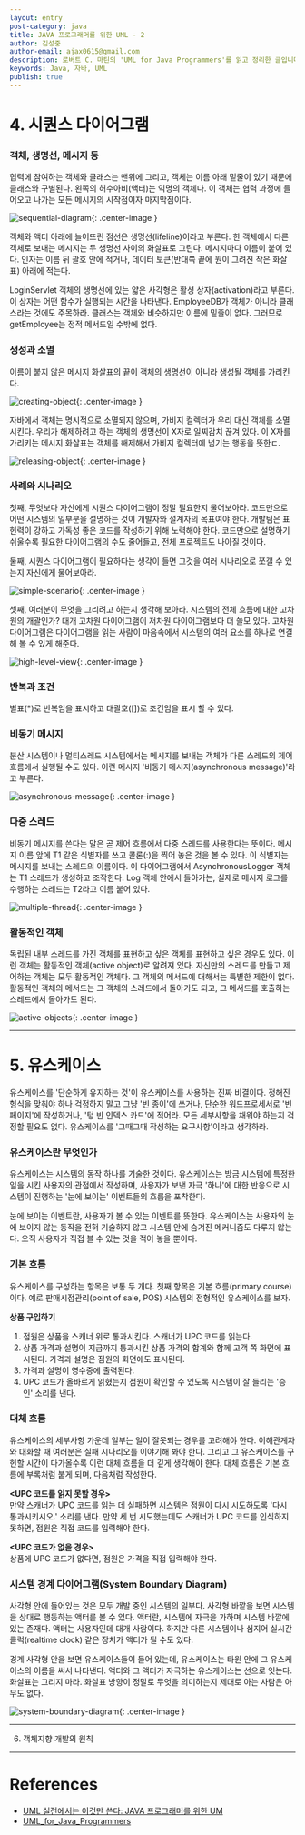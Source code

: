 ```yaml
---
layout: entry
post-category: java
title: JAVA 프로그래머를 위한 UML - 2
author: 김성중
author-email: ajax0615@gmail.com
description: 로버트 C. 마틴의 'UML for Java Programmers'를 읽고 정리한 글입니다.
keywords: Java, 자바, UML
publish: true
---
```


# 4. 시퀀스 다이어그램

### 객체, 생명선, 메시지 등
협력에 참여하는 객체와 클래스는 맨위에 그리고, 객체는 이름 아래 밑줄이 있기 때문에 클래스와 구별된다. 왼쪽의 허수아비(액터)는 익명의 객체다. 이 객체는 협력 과정에 들어오고 나가는 모든 메시지의 시작점이자 마지막점이다.

![sequential-diagram](/images/2019/04/27/sequential-diagram.png "sequential-diagram"){: .center-image }

객체와 액터 아래에 늘어뜨린 점선은 생명선(lifeline)이라고 부른다. 한 객체에서 다른 객체로 보내는 메시지는 두 생명선 사이의 화살표로 그린다. 메시지마다 이름이 붙어 있다. 인자는 이름 뒤 괄호 안에 적거나, 데이터 토큰(반대쪽 끝에 원이 그려진 작은 화살표) 아래에 적는다.

LoginServlet 객체의 생명선에 있는 얇은 사각형은 활성 상자(activation)라고 부른다. 이 상자는 어떤 함수가 실행되는 시간을 나타낸다. EmployeeDB가 객체가 아니라 클래스라는 것에도 주목하라. 클래스는 객체와 비슷하지만 이름에 밑줄이 없다. 그러므로 getEmployee는 정적 메서드일 수밖에 없다.

### 생성과 소멸
이름이 붙지 않은 메시지 화살표의 끝이 객체의 생명선이 아니라 생성될 객체를 가리킨다.

![creating-object](/images/2019/04/27/creating-object.png "creating-object"){: .center-image }

자바에서 객체는 명시적으로 소멸되지 않으며, 가비지 컬렉터가 우리 대신 객체를 소멸시킨다. 우리가 해제하려고 하는 객체의 생명선이 X자로 일찌감치 끊겨 있다. 이 X자를 가리키는 메시지 화살표는 객체를 해제해서 가비지 컬렉터에 넘기는 행동을 뜻한ㄷ.

![releasing-object](/images/2019/04/27/releasing-object.png "releasing-object"){: .center-image }

### 사례와 시나리오
첫째, 무엇보다 자신에게 시퀀스 다이어그램이 정말 필요한지 물어보아라. 코드만으로 어떤 시스템의 일부분을 설명하는 것이 개발자와 설계자의 목표여야 한다. 개발팀은 표현력이 강하고 가독성 좋은 코드를 작성하기 위해 노력해야 한다. 코드만으로 설명하기 쉬울수록 필요한 다이어그램의 수도 줄어들고, 전체 프로젝트도 나아질 것이다.

둘째, 시퀀스 다이어그램이 필요하다는 생각이 들면 그것을 여러 시나리오로 쪼갤 수 있는지 자신에게 물어보아라.

![simple-scenario](/images/2019/04/27/simple-scenario.png "simple-scenario"){: .center-image }

셋째, 여러분이 무엇을 그리려고 하는지 생각해 보아라. 시스템의 전체 흐름에 대한 고차원의 개괄인가? 대개 고차원 다이어그램이 저차원 다이어그램보다 더 쓸모 있다. 고차원 다이어그램은 다이어그램을 읽는 사람이 마음속에서 시스템의 여러 요소를 하나로 연결해 볼 수 있게 해준다.

![high-level-view](/images/2019/04/27/high-level-view.png "high-level-view"){: .center-image }

### 반복과 조건
별표(\*)로 반복임을 표시하고 대괄호(\[\])로 조건임을 표시 할 수 있다.

### 비동기 메시지
분산 시스템이나 멀티스레드 시스템에서는 메시지를 보내는 객체가 다른 스레드의 제어 흐름에서 실행될 수도 있다. 이런 메시지 \'비동기 메시지(asynchronous message)\'라고 부른다.

![asynchronous-message](/images/2019/04/27/asynchronous-message.png "asynchronous-message"){: .center-image }

### 다중 스레드
비동기 메시지를 쓴다는 말은 곧 제어 흐름에서 다중 스레드를 사용한다는 뜻이다. 메시지 이름 앞에 T1 같은 식별자를  쓰고 콜론(:)을 찍어 놓은 것을 볼 수 있다. 이 식별자는 메시지를 보내는 스레드의 이름이다. 이 다이어그램에서 AsynchronousLogger 객체는 T1 스레드가 생성하고 조작한다. Log 객체 안에서 돌아가는, 실제로 메시지 로그를 수행하는 스레드는 T2라고 이름 붙어 있다.

![multiple-thread](/images/2019/04/27/multiple-thread.png "multiple-thread"){: .center-image }

### 활동적인 객체
독립된 내부 스레드를 가진 객체를 표현하고 싶은 객체를 표현하고 싶은 경우도 있다. 이런 객체는 활동적인 객체(active object)로 알려져 있다. 자신만의 스레드를 만들고 제어하는 객체는 모두 활동적인 객체다. 그 객체의 메서드에 대해서는 특별한 제한이 없다. 활동적인 객체의 메서드는 그 객체의 스레드에서 돌아가도 되고, 그 메서드를 호출하는 스레드에서 돌아가도 된다.

![active-objects](/images/2019/04/27/active-objects.png "active-objects"){: .center-image }

---

# 5. 유스케이스
유스케이스를 \'단순하게 유지하는 것\'이 유스케이스를 사용하는 진짜 비결이다. 정해진 형식을 맞춰야 하나 걱정하지 말고 그냥 \'빈 종이\'에 쓰거나, 단순한 워드프로세서로 \'빈 페이지\'에 작성하거나, \'텅 빈 인덱스 카드\'에 적어라. 모든 세부사항을 채워야 하는지 걱정할 필요도 없다. 유스케이스를 \'그때그때 작성하는 요구사항\'이라고 생각하라.

### 유스케이스란 무엇인가
유스케이스는 시스템의 동작 하나를 기술한 것이다. 유스케이스는 방금 시스템에 특정한 일을 시킨 사용자의 관점에서 작성하며, 사용자가 보낸 자극 \'하나\'에 대한 반응으로 시스템이 진행하는 \'눈에 보이는\' 이벤트들의 흐름을 포착한다.

눈에 보이는 이벤트란, 사용자가 볼 수 있는 이벤트를 뜻한다. 유스케이스는 사용자의 눈에 보이지 않는 동작을 전혀 기술하지 않고 시스템 안에 숨겨진 메커니즘도 다루지 않는다. 오직 사용자가 직접 볼 수 있는 것을 적어 놓을 뿐이다.

### 기본 흐름
유스케이스를 구성하는 항목은 보통 두 개다. 첫째 항목은 기본 흐름(primary course)이다. 예로 판매시점관리(point of sale, POS) 시스템의 전형적인 유스케이스를 보자.

**상품 구입하기**<br/>
1. 점원은 상품을 스캐너 위로 통과시킨다. 스캐너가 UPC 코드를 읽는다.
2. 상품 가격과 설명이 지금까지 통과시킨 상품 가격의 합계와 함께 고객 쪽 화면에 표시된다. 가격과 설명은 점원의 화면에도 표시된다.
3. 가격과 설명이 영수증에 출력된다.
4. UPC 코드가 올바르게 읽혔는지 점원이 확인할 수 있도록 시스템이 잘 들리는 \'승인\' 소리를 낸다.

### 대체 흐름
유스케이스의 세부사항 가운데 일부는 일이 잘못되는 경우를 고려해야 한다. 이해관계자와 대화할 때 여러분은 실패 시나리오를 이야기해 봐야 한다. 그리고 그 유스케이스를 구현할 시간이 다가올수록 이런 대체 흐름을 더 깊게 생각해야 한다. 대체 흐름은 기본 흐름에 부록처럼 붙게 되며, 다음처럼 작성한다.

**<UPC 코드를 읽지 못할 경우>**<br/>
만약 스캐너가 UPC 코드를 읽는 데 실패하면 시스템은 점원이 다시 시도하도록 \'다시 통과시키시오.\' 소리를 낸다. 만약 세 번 시도했는데도 스캐너가 UPC 코드를 인식하지 못하면, 점원은 직접 코드를 입력해야 한다.

**<UPC 코드가 없을 경우>**<br/>
상품에 UPC 코드가 없다면, 점원은 가격을 직접 입력해야 한다.

### 시스템 경계 다이어그램(System Boundary Diagram)
사각형 안에 들어있는 것은 모두 개발 중인 시스템의 일부다. 사각형 바깥을 보면 시스템을 상대로 행동하는 액터를 볼 수 있다. 액터란, 시스템에 자극을 가하며 시스템 바깥에 있는 존재다. 액터는 사용자인데 대개 사람이다. 하지만 다른 시스템이나 심지어 실시간 클럭(realtime clock) 같은 장치가 액터가 될 수도 있다.

경계 사각형 안을 보면 유스케이스들이 들어 있는데, 유스케이스는 타원 안에 그 유스케이스의 이름을 써서 나타낸다. 액터와 그 액터가 자극하는 유스케이스는 선으로 잇는다. 화살표는 그리지 마라. 화살표 방향이 정말로 무엇을 의미하는지 제대로 아는 사람은 아무도 없다.

![system-boundary-diagram](/images/2019/04/27/system-boundary-diagram.png "system-boundary-diagram"){: .center-image }

---

6. 객체지향 개발의 원칙




















---

# References
- [UML 실전에서는 이것만 쓴다: JAVA 프로그래머를 위한 UM](http://www.kyobobook.co.kr/product/detailViewKor.laf?ejkGb=KOR&mallGb=KOR&barcode=9788991268937)
- [UML_for_Java_Programmers](https://www.csd.uoc.gr/~hy252/references/UML_for_Java_Programmers-Book.pdf)
